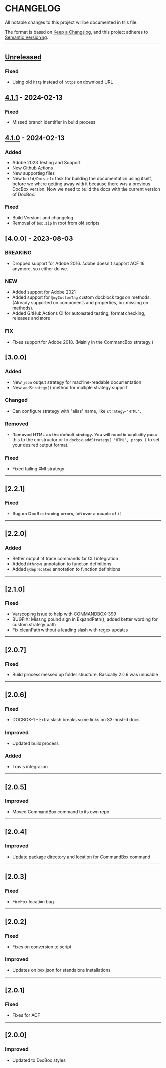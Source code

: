 # CHANGELOG

All notable changes to this project will be documented in this file.

The format is based on [Keep a Changelog](https://keepachangelog.com/en/1.0.0/),
and this project adheres to [Semantic Versioning](https://semver.org/spec/v2.0.0.html).

* * *

## [Unreleased]

### Fixed

- Using old `http` instead of `https` on download URL

## [4.1.1] - 2024-02-13

### Fixed

- Missed branch identifier in build process

## [4.1.0] - 2024-02-13

### Added

- Adobe 2023 Testing and Support
- New Github Actions
- New supporting files
- New `build/Docs.cfc` task for building the documentation using itself, before we where getting away with it because there was a previous DocBox version. Now we need to build the docs with the current version of DocBox.

### Fixed

- Build Versions and changelog
- Removal of `box.zip` in root from old scripts

## [4.0.0] - 2023-08-03

### BREAKING

- Dropped support for Adobe 2016. Adobe doesn't support ACF 16 anymore, so neither do we.

### NEW

- Added support for Adobe 2021
- Added support for `@myCustomTag` custom docblock tags on methods. (Already supported on components and properties, but missing on methods).
- Added GitHub Actions CI for automated testing, format checking, releases and more

### FIX

- Fixes support for Adobe 2018. (Mainly in the CommandBox strategy.)

## [3.0.0]

### Added

- New `json` output strategy for machine-readable documentation
- New `addStrategy()` method for multiple strategy support

### Changed

- Can configure strategy with "alias" name, like `strategy="HTML"`.

### Removed

- Removed HTML as the default strategy. You will need to explicitly pass this to the constructor or to `docbox.addStrategy( "HTML", props )` to set your desired output format.

### Fixed

- Fixed failing XMI strategy

* * *

## [2.2.1]

### Fixed

- Bug on DocBox tracing errors, left over a couple of `()`

* * *

## [2.2.0]

### Added

- Better output of trace commands for CLI integration
- Added `@throws` annotation to function definitions
- Added `@deprecated` annotation to function definitions

* * *

## [2.1.0]

### Fixed

- Varscoping issue to help with COMMANDBOX-399
- BUGFIX: Missing pound sign in ExpandPath(), added better wording for custom strategy path
- Fix cleanPath without a leading slash with regex updates

* * *

## [2.0.7]

### Fixed

- Build process messed up folder structure. Basically 2.0.6 was unusable

* * *

## [2.0.6]

### Fixed

- DOCBOX-1 - Extra slash breaks some links on S3-hosted docs

### Improved

- Updated build process

### Added

- Travis integration

* * *

## [2.0.5]

### Improved

- Moved CommandBox command to its own repo

* * *

## [2.0.4]

### Improved

- Update package directory and location for CommandBox command

* * *

## [2.0.3]

### Fixed

- FireFox location bug

* * *

## [2.0.2]

### Fixed

- Fixes on conversion to script

### Improved

- Updates on box.json for standalone installations

* * *

## [2.0.1]

### Fixed

- Fixes for ACF

* * *

## [2.0.0]

### Improved

- Updated to DocBox styles

[Unreleased]: https://github.com/Ortus-Solutions/DocBox/compare/v4.1.1...HEAD

[4.1.1]: https://github.com/Ortus-Solutions/DocBox/compare/v4.1.0...v4.1.1

[4.1.0]: https://github.com/Ortus-Solutions/DocBox/compare/e6d838c31f224f6a162e95612762f8fa9ee87280...v4.1.0
